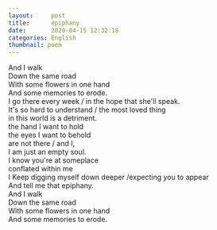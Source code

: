 ```yaml
---
layout:     post
title:      epiphany
date:       2020-04-15 12:32:18
categories: English
thumbnail: poem
---
```


And I walk  
Down the same road  
With some flowers in one hand  
And some memories to erode.  
I go there every week / in the hope that she'll speak.  
It's so hard to understand / the most loved thing  
in this world is a detriment.  
the hand I want to hold  
the eyes I want to behold  
are not there / and I,   
I am just an empty soul.  
I know you're at someplace  
conflated within me  
I Keep digging myself down deeper /expecting you to appear   
And tell me that epiphany.  
And I walk  
Down the same road  
With some flowers in one hand  
And some memories to erode.  